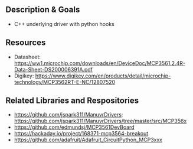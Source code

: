 ## Description & Goals
+ C++ underlying driver with python hooks

## Resources
+ Datasheet: https://ww1.microchip.com/downloads/en/DeviceDoc/MCP3561.2.4R-Data-Sheet-DS200006391A.pdf
+ Digikey: https://www.digikey.com/en/products/detail/microchip-technology/MCP3562RT-E-NC/12807520

## Related Libraries and Respositories
+ https://github.com/jspark311/ManuvrDrivers: https://github.com/jspark311/ManuvrDrivers/tree/master/src/MCP356x
+ https://github.com/edmundsj/MCP3561DevBoard
+ https://hackaday.io/project/168371-mcp3564-breakout
+ https://github.com/adafruit/Adafruit_CircuitPython_MCP3xxx
